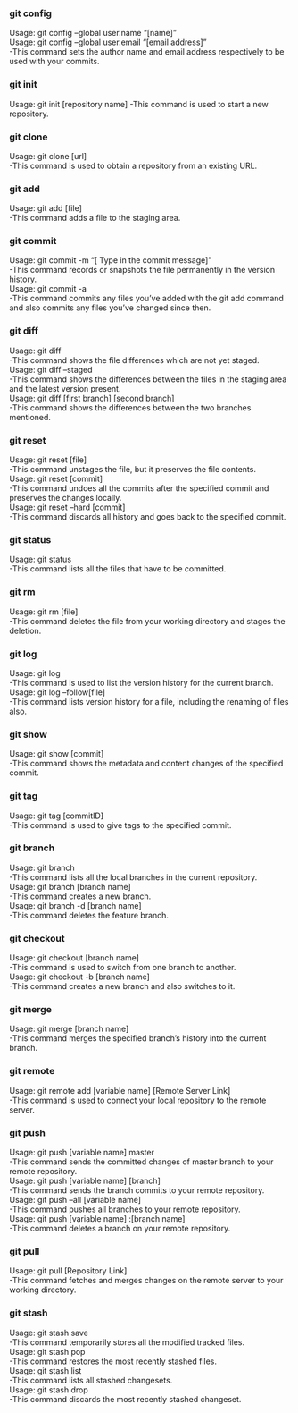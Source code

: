 ### git config
Usage: git config –global user.name “[name]”  
Usage: git config –global user.email “[email address]”  
-This command sets the author name and email address respectively to be used with your commits.

### git init
Usage: git init [repository name]
-This command is used to start a new repository.

### git clone
Usage: git clone [url]<br/>
-This command is used to obtain a repository from an existing URL.

### git add
Usage: git add [file]  
-This command adds a file to the staging area.

### git commit
Usage: git commit -m “[ Type in the commit message]”  <br/>
-This command records or snapshots the file permanently in the version history.<br/>
Usage: git commit -a  <br/>
-This command commits any files you’ve added with the git add command and also commits any files you’ve changed since then.<br/>
### git diff
Usage: git diff  <br/>
-This command shows the file differences which are not yet staged.<br/>
Usage: git diff –staged <br/>
-This command shows the differences between the files in the staging area and the latest version present.<br/>
Usage: git diff [first branch] [second branch]  <br/>
-This command shows the differences between the two branches mentioned.<br/>

### git reset
Usage: git reset [file]  <br/>
-This command unstages the file, but it preserves the file contents.<br/>
Usage: git reset [commit]  <br/>
-This command undoes all the commits after the specified commit and preserves the changes locally.<br/>
Usage: git reset –hard [commit]  <br/>
-This command discards all history and goes back to the specified commit.<br/>

### git status
Usage: git status  
-This command lists all the files that have to be committed.

### git rm
Usage: git rm [file]  
-This command deletes the file from your working directory and stages the deletion.

### git log
Usage: git log  <br/>
-This command is used to list the version history for the current branch.<br/>
Usage: git log –follow[file]  <br/>
-This command lists version history for a file, including the renaming of files also.<br/>

### git show
Usage: git show [commit]  
-This command shows the metadata and content changes of the specified commit.

### git tag
Usage: git tag [commitID]  
-This command is used to give tags to the specified commit.


### git branch
Usage: git branch  <br/>
-This command lists all the local branches in the current repository.<br/>
Usage: git branch [branch name]  <br/>
-This command creates a new branch.<br/>
Usage: git branch -d [branch name]  <br/>
-This command deletes the feature branch.<br/>

### git checkout
Usage: git checkout [branch name]  <br/>
-This command is used to switch from one branch to another.<br/>
Usage: git checkout -b [branch name]  <br/>
-This command creates a new branch and also switches to it.<br/>

### git merge
Usage: git merge [branch name]  <br/>
-This command merges the specified branch’s history into the current branch.

### git remote
Usage: git remote add [variable name] [Remote Server Link]  
-This command is used to connect your local repository to the remote server.

### git push
Usage: git push [variable name] master  <br/>
-This command sends the committed changes of master branch to your remote repository.<br/>
Usage: git push [variable name] [branch]  <br/>
-This command sends the branch commits to your remote repository.<br/>
Usage: git push –all [variable name]  <br/>
-This command pushes all branches to your remote repository.<br/>
Usage: git push [variable name] :[branch name]  <br/>
-This command deletes a branch on your remote repository.<br/>

### git pull
Usage: git pull [Repository Link]  
-This command fetches and merges changes on the remote server to your working directory.

### git stash
 Usage: git stash save<br/>
-This command temporarily stores all the modified tracked files.<br/>
 Usage: git stash pop  <br/>
-This command restores the most recently stashed files.<br/>
 Usage: git stash list  <br/>
-This command lists all stashed changesets.<br/>
 Usage: git stash drop  <br/>
-This command discards the most recently stashed changeset.<br/>

